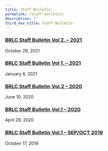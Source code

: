 ```yaml
---
title: Staff Bulletin
permalink: /staff-bulletin/
description: ""
third_nav_title: Staff Bulletin
---
```

<h3><a title="BRLC Staff Bulletin Vol 2. &ndash; 2021" href="https://blangahrisepri.moe.edu.sg/2021/10/29/brlc-staff-bulletin-vol-2-2021/" rel="bookmark">BRLC Staff Bulletin Vol 2. &ndash; 2021</a></h3>
<div>October 29, 2021</div>
<h3><a title="BRLC Staff Bulletin Vol 1. &ndash; 2021" href="https://blangahrisepri.moe.edu.sg/2021/01/06/brlc-staff-bulletin-2021/" rel="bookmark">BRLC Staff Bulletin Vol 1. &ndash; 2021</a></h3>
<div>January 6, 2021</div>
<h3><a title="BRLC Staff Bulletin Vol.2 &ndash; 2020" href="https://blangahrisepri.moe.edu.sg/2020/06/10/staff-bulletin-vol-2-2020/" rel="bookmark">BRLC Staff Bulletin Vol.2 &ndash; 2020</a></h3>
<div>June 10, 2020</div>
<h3><a title="BRLC Staff Bulletin Vol.1 &ndash; 2020" href="https://blangahrisepri.moe.edu.sg/2020/04/29/staff-bulletin-vol-1-2020/" rel="bookmark">BRLC Staff Bulletin Vol.1 &ndash; 2020</a></h3>
<div>April 29, 2020</div>
<h3><a title="BRLC Staff Bulletin Vol.1 &ndash; SEP/OCT 2019" href="https://blangahrisepri.moe.edu.sg/2019/10/17/brps-staff-bulletin-v1-n1/" rel="bookmark">BRLC Staff Bulletin Vol.1 &ndash; SEP/OCT 2019</a></h3>
<div>October 17, 2019</div>